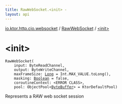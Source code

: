 ```yaml
---
title: RawWebSocket.<init> - 
layout: api
---
```


<div class='api-docs-breadcrumbs'><a href="../index.html">io.ktor.http.cio.websocket</a> / <a href="index.html">RawWebSocket</a> / <a href="./-init-.html">&lt;init&gt;</a></div>

# &lt;init&gt;

<div class="signature"><code><span class="identifier">RawWebSocket</span><span class="symbol">(</span><br/>&nbsp;&nbsp;&nbsp;&nbsp;<span class="parameterName" id="io.ktor.http.cio.websocket.RawWebSocket$<init>(kotlinx.coroutines.io.ByteReadChannel, kotlinx.coroutines.io.ByteWriteChannel, kotlin.Long, kotlin.Boolean, , kotlinx.io.pool.ObjectPool((java.nio.ByteBuffer)))/input">input</span><span class="symbol">:</span>&nbsp;<span class="identifier">ByteReadChannel</span><span class="symbol">, </span><br/>&nbsp;&nbsp;&nbsp;&nbsp;<span class="parameterName" id="io.ktor.http.cio.websocket.RawWebSocket$<init>(kotlinx.coroutines.io.ByteReadChannel, kotlinx.coroutines.io.ByteWriteChannel, kotlin.Long, kotlin.Boolean, , kotlinx.io.pool.ObjectPool((java.nio.ByteBuffer)))/output">output</span><span class="symbol">:</span>&nbsp;<span class="identifier">ByteWriteChannel</span><span class="symbol">, </span><br/>&nbsp;&nbsp;&nbsp;&nbsp;<span class="parameterName" id="io.ktor.http.cio.websocket.RawWebSocket$<init>(kotlinx.coroutines.io.ByteReadChannel, kotlinx.coroutines.io.ByteWriteChannel, kotlin.Long, kotlin.Boolean, , kotlinx.io.pool.ObjectPool((java.nio.ByteBuffer)))/maxFrameSize">maxFrameSize</span><span class="symbol">:</span>&nbsp;<a href="https://kotlinlang.org/api/latest/jvm/stdlib/kotlin/-long/index.html"><span class="identifier">Long</span></a>&nbsp;<span class="symbol">=</span>&nbsp;Int.MAX_VALUE.toLong()<span class="symbol">, </span><br/>&nbsp;&nbsp;&nbsp;&nbsp;<span class="parameterName" id="io.ktor.http.cio.websocket.RawWebSocket$<init>(kotlinx.coroutines.io.ByteReadChannel, kotlinx.coroutines.io.ByteWriteChannel, kotlin.Long, kotlin.Boolean, , kotlinx.io.pool.ObjectPool((java.nio.ByteBuffer)))/masking">masking</span><span class="symbol">:</span>&nbsp;<a href="https://kotlinlang.org/api/latest/jvm/stdlib/kotlin/-boolean/index.html"><span class="identifier">Boolean</span></a>&nbsp;<span class="symbol">=</span>&nbsp;false<span class="symbol">, </span><br/>&nbsp;&nbsp;&nbsp;&nbsp;<span class="parameterName" id="io.ktor.http.cio.websocket.RawWebSocket$<init>(kotlinx.coroutines.io.ByteReadChannel, kotlinx.coroutines.io.ByteWriteChannel, kotlin.Long, kotlin.Boolean, , kotlinx.io.pool.ObjectPool((java.nio.ByteBuffer)))/coroutineContext">coroutineContext</span><span class="symbol">:</span>&nbsp;<span class="identifier">&lt;ERROR CLASS&gt;</span><span class="symbol">, </span><br/>&nbsp;&nbsp;&nbsp;&nbsp;<span class="parameterName" id="io.ktor.http.cio.websocket.RawWebSocket$<init>(kotlinx.coroutines.io.ByteReadChannel, kotlinx.coroutines.io.ByteWriteChannel, kotlin.Long, kotlin.Boolean, , kotlinx.io.pool.ObjectPool((java.nio.ByteBuffer)))/pool">pool</span><span class="symbol">:</span>&nbsp;<span class="identifier">ObjectPool</span><span class="symbol">&lt;</span><a href="http://docs.oracle.com/javase/6/docs/api/java/nio/ByteBuffer.html"><span class="identifier">ByteBuffer</span></a><span class="symbol">&gt;</span>&nbsp;<span class="symbol">=</span>&nbsp;KtorDefaultPool<span class="symbol">)</span></code></div>

Represents a RAW web socket session

